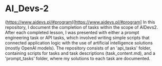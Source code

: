 # AI_Devs-2
(https://www.aidevs.pl/#program)[https://www.aidevs.pl/#program]
In this repository, I document the completion of tasks within the scope of AIDevs2. After each completed lesson, I was presented with either a prompt engineering task or API tasks, which involved writing simple scripts that connected application logic with the use of artificial intelligence solutions (mostly OpenAI models). The repository consists of an 'api_tasks' folder, containing scripts for tasks and task descriptions (task_content.md), and a 'prompt_tasks' folder, where my solutions to each task are documented.
